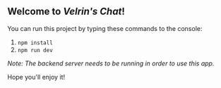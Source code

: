## Welcome to _Velrin's Chat_!

You can run this project by typing these commands to the console:

1. `npm install`
2. `npm run dev`

_Note: The backend server needs to be running in order to use this app._

Hope you'll enjoy it!
